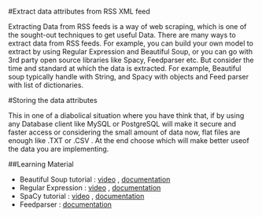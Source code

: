 #Extract data attributes from RSS XML feed

  Extracting Data from RSS feeds is a way of web scraping, which is one of the sought-out techniques to get useful Data. There are many ways to extract data from   RSS feeds. For example, you can build your own model to extract by using Regular Expression and Beautiful Soup, or you can go with 3rd party open source libraries like Spacy, Feedparser etc. But consider the time and standard at which the data is extracted. For example, Beautiful soup typically handle with String, and Spacy with objects and Feed parser with list of dictionaries.
  
  
#Storing the data attributes

  This in one of a diabolical situation where you have think that, if by using any Database client like MySQL or PostgreSQL will make it secure and faster access or considering the small amount of data now, flat files are enough like .TXT or .CSV . At the end choose which will make better useof the data you are implementing.
  
  
##Learning Material

- Beautiful Soup tutorial : [video](https://www.google.com/url?sa=t&rct=j&q=&esrc=s&source=video&cd=&cad=rja&uact=8&ved=2ahUKEwjYwqWE6t_zAhVFZd4KHRQwDiMQtwJ6BAgDEAM&url=https%3A%2F%2Fwww.youtube.com%2Fwatch%3Fv%3DGjKQ6V_ViQE&usg=AOvVaw33XdcUWopZH5XyLx0m3MnM) , [documentation](https://www.crummy.com/software/BeautifulSoup/bs4/doc/)
- Regular Expression : [video](https://www.google.com/url?sa=t&rct=j&q=&esrc=s&source=video&cd=&cad=rja&uact=8&ved=2ahUKEwj8jbi-6t_zAhVPMd4KHf_cDyEQtwJ6BAgFEAM&url=https%3A%2F%2Fwww.youtube.com%2Fwatch%3Fv%3DAEE9ecgLgdQ&usg=AOvVaw0TRD0cd3mSTl9Vbfrimots) , [documentation](https://docs.python.org/3/library/re.html)
- SpaCy tutorial : [video](https://www.google.com/url?sa=t&rct=j&q=&esrc=s&source=video&cd=&cad=rja&uact=8&ved=2ahUKEwii-u776t_zAhUWAYgKHaiEAWUQtwJ6BAgFEAM&url=https%3A%2F%2Fwww.youtube.com%2Fwatch%3Fv%3DKOCnVyxVks8&usg=AOvVaw3V1x-LW9hqgd2q0B_oZc2f) , [documentation](https://spacy.io/usage/spacy-101)
- Feedparser : [documentation](https://pythonhosted.org/feedparser/)
